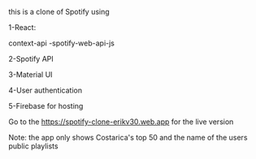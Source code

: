 this is a clone of Spotify using

1-React:

context-api
-spotify-web-api-js

2-Spotify API

3-Material UI

4-User authentication

5-Firebase for hosting

Go to the https://spotify-clone-erikv30.web.app for the live version

Note: the app only shows Costarica's top 50 and the name of the users public playlists
